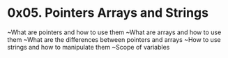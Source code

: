 # 0x05. Pointers Arrays and Strings
~What are pointers and how to use them
~What are arrays and how to use them
~What are the differences between pointers and arrays
~How to use strings and how to manipulate them
~Scope of variables

